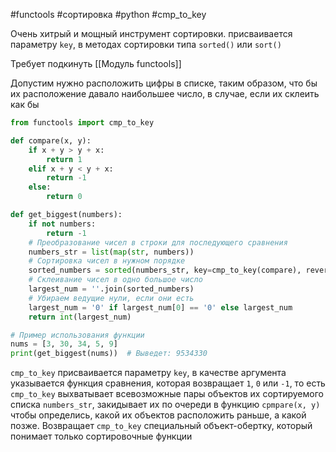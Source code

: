 #functools #сортировка #python #cmp_to_key

Очень хитрый и мощный инструмент сортировки. присваивается параметру `key`, в методах сортировки типа `sorted()` или `sort()`

Требует подкинуть [[Модуль funсtools]]

Допустим нужно расположить цифры в списке, таким образом, что бы их расположение давало наибольшее число, в случае, если их склеить как бы
```python
from functools import cmp_to_key

def compare(x, y):
    if x + y > y + x:
        return 1
    elif x + y < y + x:
        return -1
    else:
        return 0

def get_biggest(numbers):
    if not numbers:
        return -1
    # Преобразование чисел в строки для последующего сравнения
    numbers_str = list(map(str, numbers))
    # Сортировка чисел в нужном порядке
    sorted_numbers = sorted(numbers_str, key=cmp_to_key(compare), reverse=True)
    # Склеивание чисел в одно большое число
    largest_num = ''.join(sorted_numbers)
    # Убираем ведущие нули, если они есть
    largest_num = '0' if largest_num[0] == '0' else largest_num
    return int(largest_num)

# Пример использования функции
nums = [3, 30, 34, 5, 9]
print(get_biggest(nums))  # Выведет: 9534330
```
`cmp_to_key` присваивается параметру `key`, в качестве аргумента указывается функция сравнения, которая возвращает `1`, `0` или `-1`, то есть `cmp_to_key` выхватывает всевозможные пары объектов их сортируемого списка `numbers_str`, закидывает их по очереди в функцию `cpmpare(x, y)` чтобы определись, какой их объектов расположить раньше,  а какой позже. Возвращает `cmp_to_key` специальный объект-обертку, который понимает только сортировочные функции